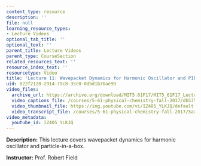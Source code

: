 ```yaml
---
content_type: resource
description: ''
file: null
learning_resource_types:
- Lecture Videos
optional_tab_title: ''
optional_text: ''
parent_title: Lecture Videos
parent_type: CourseSection
related_resources_text: ''
resource_index_text: ''
resourcetype: Video
title: 'Lecture 11: Wavepacket Dynamics for Harmonic Oscillator and PIB'
uid: 822f2120-2914-79c8-35c0-0dbd1b76ae99
video_files:
  archive_url: https://archive.org/download/MIT5.61F17/MIT5_61F17_Lecture_11_300k.mp4
  video_captions_file: /courses/5-61-physical-chemistry-fall-2017/db5757950b8a5ed9b394ffb10e91007c_IZ405_YLKJQ.vtt
  video_thumbnail_file: https://img.youtube.com/vi/IZ405_YLKJQ/default.jpg
  video_transcript_file: /courses/5-61-physical-chemistry-fall-2017/5aad2d57d9c864c52a2f6ad1485cbcd7_IZ405_YLKJQ.pdf
video_metadata:
  youtube_id: IZ405_YLKJQ
---
```


**Description:** This lecture covers wavepacket dynamics for harmonic oscillator and particle-in-a-box.

**Instructor:** Prof. Robert Field